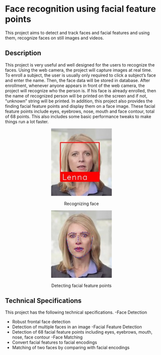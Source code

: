 Face recognition using facial feature points
=====

This project aims to detect and track faces and facial features and using them, recognize faces on still images and videos.

## Description
This project is very useful and well designed for the users to recognize the faces.
Using the web camera, the project will capture images at real time. To enroll a subject, the user is usually only required to click a subject’s face and enter the name. Then, the face data will be stored in database.
After enrollment, whenever anyone appears in front of the web camera, the project will recognize who the person is. If his face is already enrolled, then the name of recognized person will be printed on the screen and if not, “unknown” string will be printed. 
In addition, this project also provides the finding facial feature points and display them on a face image. These facial feature points include eyes, eyebrows, nose, mouth and face contour, total of 68 points.
This also includes some basic performance tweaks to make things run a lot faster.

<div align="center">
  <img src="./source/1.jpg" width="200">  
  <p>Recognizing face</p>
  <img src="./source/2.jpg" width="200">  
  <p>Detecting facial feature points</p>
</div>

## Technical Specifications
This project has the following technical specifications.
-Face Detection
* Robust frontal face detection
* Detection of multiple faces in an image
-Facial Feature Detection
* Detection of 68 facial feature points including eyes, eyebrows, mouth, nose, face contour
-Face Matching
* Convert facial features to facial encodings
* Matching of two faces by comparing with facial encodings